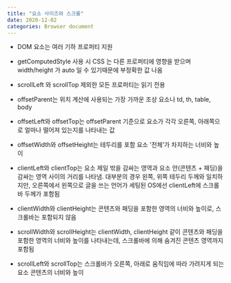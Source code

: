 ```yaml
---
title: "요소 사이즈와 스크롤"
date: 2020-12-02
categories: Browser document
---
```


- DOM 요소는 여러 기하 프로퍼티 지원

- getComputedStyle 사용 시 CSS 는 다른 프로퍼티에 영향을 받으며 width/height 가 auto 일 수 있기때문에 부정확한 값 나옴

- scrollLeft 와 scrollTop 제외한 모든 프로퍼티는 읽기 전용

- offsetParent는 위치 계산에 사용되는 가장 가까운 조상 요소나 td, th, table, body

- offsetLeft와 offsetTop는 offsetParent 기준으로 요소가 각각 오른쪽, 아래쪽으로 얼마나 떨어져 있는지를 나타내는 값

- offsetWidth와 offsetHeight는 테두리를 포함 요소 '전체’가 차지하는 너비와 높이

- clientLeft와 clientTop는 요소 제일 밖을 감싸는 영역과 요소 안(콘텐츠 + 패딩)을 감싸는 영역 사이의 거리를 나타냄. 대부분의 경우 왼쪽, 위쪽 테두리 두께와 일치하지만, 오른쪽에서 왼쪽으로 글을 쓰는 언어가 세팅된 OS에선 clientLeft에 스크롤바 두께가 포함됨

- clientWidth와 clientHeight는 콘텐츠와 패딩을 포함한 영역의 너비와 높이로, 스크롤바는 포함되지 않음

- scrollWidth와 scrollHeight는 clientWidth, clientHeight 같이 콘텐츠와 패딩을 포함한 영역의 너비와 높이를 나타내는데, 스크롤바에 의해 숨겨진 콘텐츠 영역까지 포함됨

- scrollLeft와 scrollTop는 스크롤바가 오른쪽, 아래로 움직임에 따라 가려지게 되는 요소 콘텐츠의 너비와 높이
